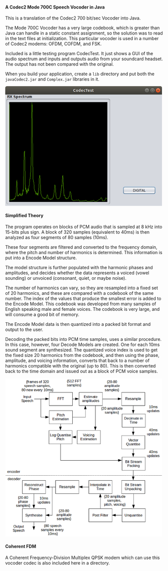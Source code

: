 #### A Codec2 Mode 700C Speech Vocoder in Java
This is a translation of the Codec2 700 bit/sec Vocoder into Java.

The Mode 700C Vocoder has a very large codebook, which is greater than Java can handle in a static constant assignment, so the solution was to read in the text files at initialization. This particular vocoder is used in a number of Codec2 modems: OFDM, COFDM, and FSK.

Included is a little testing program CodecTest. It just shows a GUI of the audio spectrum and inputs and outputs audio from your soundcard headset. The output has not been compared with the original.

When you build your application, create a ```lib``` directory and put both the ```javaCodec2.jar``` and ```Complex.jar``` libraries in it.

<img src="codectest.png" width="500">

#### Simplified Theory
The program operates on blocks of PCM audio that is sampled at 8 kHz into 15-bits plus sign. A block of 320 samples (equivalent to 40ms) is then analyzed as four segments of 80 samples (10ms).

These four segments are filtered and converted to the frequency domain, where the pitch and number of harmonics is determined. This information is put into a Encode Model structure.

The model structure is further populated with the harmonic phases and amplitudes, and decides whether the data represents a voiced (vowel sounding) or unvoiced (consonant, quiet, or maybe noise).

The number of harmonics can vary, so they are resampled into a fixed set of 20 harmonics, and these are compared with a codebook of the same number. The index of the values that produce the smallest error is added to the Encode Model. This codebook was developed from many samples of English speaking male and female voices. The codebook is very large, and will consume a good bit of memory.

The Encode Model data is then quantized into a packed bit format and output to the user.

Decoding the packed bits into PCM time samples, uses a similar procedure. In this case, however, four Decode Models are created. One for each 10ms sound segment are synthesized. The quantized voice index is used to get the fixed size 20 harmonics from the codebook, and then using the phase, amplitude, and voicing information, converts that back to a number of harmonics compatible with the original (up to 80). This is then converted back to the time domain and issued out as a block of PCM voice samples.

<img src="codec2_700c.png" width="500">   

#### Coherent FDM
A Coherent Frequency-Division Multiplex QPSK modem which can use this vocoder codec is also included here in a directory.
